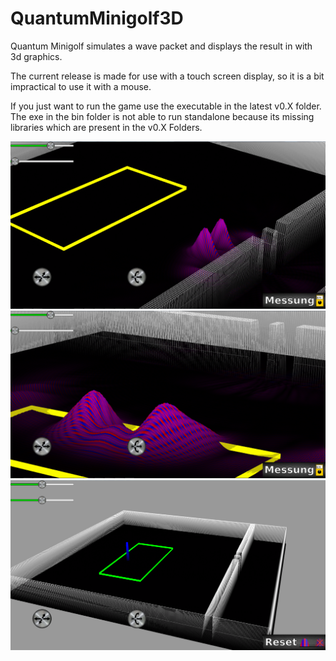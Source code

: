 # QuantumMinigolf3D
Quantum Minigolf simulates a wave packet and displays the result in with 3d graphics.

The current release is made for use with a touch screen display, so it is a bit impractical to use it with a mouse.

If you just want to run the game use the executable in the latest v0.X folder. The exe in the bin folder is not able to run standalone because its missing libraries which are present in the v0.X Folders.

![Screenshot 1](/screenshots/qmg_0_5_1.png?raw=true "Screenshot 1")
![Screenshot 2](/screenshots/qmg_0_5_2.png?raw=true "Screenshot 2")
![Screenshot 2](/screenshots/qmg_0_5_3.png?raw=true "Screenshot 3")
